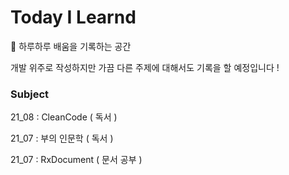 # Today I Learnd

📝 하루하루 배움을 기록하는 공간



개발 위주로 작성하지만 가끔 다른 주제에 대해서도 기록을 할 예정입니다 !



### Subject

21_08 : CleanCode ( 독서 )

21_07 : 부의 인문학 ( 독서 )

21_07 : RxDocument ( 문서 공부 )







